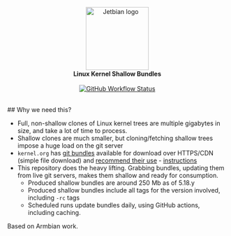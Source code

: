 <p align="center">
  <a href="#build-framework">
  <img src="https://raw.githubusercontent.com/jetbian/build/master/.github/jetbian-logo.png" alt="Jetbian logo" width="144">
  </a><br>
  <strong>Linux Kernel Shallow Bundles</strong><br>
<br>
<a href=https://github.com/jetbian/shallow/actions/workflows/git-oras.yml><img alt="GitHub Workflow Status" src="https://img.shields.io/github/actions/workflow/status/jetbian/shallow/git-oras.yml?logo=linux&label=Shallow%20Linux%20bundles&style=for-the-badge&branch=master"></a>
 <br>

<br>
</p>
## Why we need this?

- Full, non-shallow clones of Linux kernel trees are multiple gigabytes in size, and take a lot of time to process.
- Shallow clones are much smaller, but cloning/fetching shallow trees impose a huge load on the git server
- `kernel.org` has [git bundles](https://git-scm.com/docs/git-bundle) available for download over HTTPS/CDN (simple file download) and [recommend their use](https://www.kernel.org/best-way-to-do-linux-clones-for-your-ci.html) - [instructions](https://www.kernel.org/cloning-linux-from-a-bundle.html) 
- This repository does the heavy lifting. Grabbing bundles, updating them from live git servers, makes them shallow and ready for consumption.
  - Produced shallow bundles are around 250 Mb as of 5.18.y
  - Produced shallow bundles include all tags for the version involved, including `-rc` tags
  - Scheduled runs update bundles daily, using GitHub actions, including caching.

Based on Armbian work.
